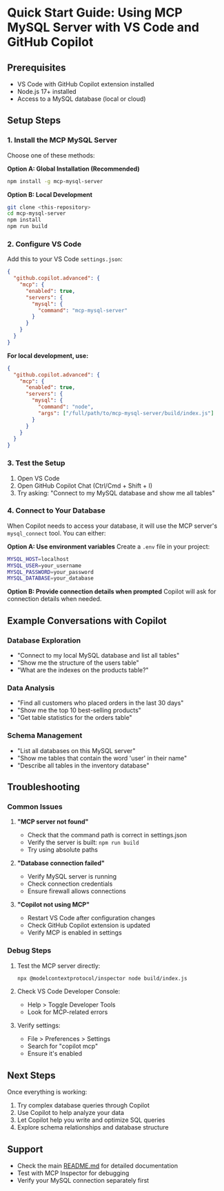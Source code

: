 # Quick Start Guide: Using MCP MySQL Server with VS Code and GitHub Copilot

## Prerequisites

- VS Code with GitHub Copilot extension installed
- Node.js 17+ installed
- Access to a MySQL database (local or cloud)

## Setup Steps

### 1. Install the MCP MySQL Server

Choose one of these methods:

**Option A: Global Installation (Recommended)**
```bash
npm install -g mcp-mysql-server
```

**Option B: Local Development**
```bash
git clone <this-repository>
cd mcp-mysql-server
npm install
npm run build
```

### 2. Configure VS Code

Add this to your VS Code `settings.json`:

```json
{
  "github.copilot.advanced": {
    "mcp": {
      "enabled": true,
      "servers": {
        "mysql": {
          "command": "mcp-mysql-server"
        }
      }
    }
  }
}
```

**For local development, use:**
```json
{
  "github.copilot.advanced": {
    "mcp": {
      "enabled": true,
      "servers": {
        "mysql": {
          "command": "node",
          "args": ["/full/path/to/mcp-mysql-server/build/index.js"]
        }
      }
    }
  }
}
```

### 3. Test the Setup

1. Open VS Code
2. Open GitHub Copilot Chat (Ctrl/Cmd + Shift + I)
3. Try asking: "Connect to my MySQL database and show me all tables"

### 4. Connect to Your Database

When Copilot needs to access your database, it will use the MCP server's `mysql_connect` tool. You can either:

**Option A: Use environment variables**
Create a `.env` file in your project:
```bash
MYSQL_HOST=localhost
MYSQL_USER=your_username
MYSQL_PASSWORD=your_password
MYSQL_DATABASE=your_database
```

**Option B: Provide connection details when prompted**
Copilot will ask for connection details when needed.

## Example Conversations with Copilot

### Database Exploration
- "Connect to my local MySQL database and list all tables"
- "Show me the structure of the users table"
- "What are the indexes on the products table?"

### Data Analysis
- "Find all customers who placed orders in the last 30 days"
- "Show me the top 10 best-selling products"
- "Get table statistics for the orders table"

### Schema Management
- "List all databases on this MySQL server"
- "Show me tables that contain the word 'user' in their name"
- "Describe all tables in the inventory database"

## Troubleshooting

### Common Issues

1. **"MCP server not found"**
   - Check that the command path is correct in settings.json
   - Verify the server is built: `npm run build`
   - Try using absolute paths

2. **"Database connection failed"**
   - Verify MySQL server is running
   - Check connection credentials
   - Ensure firewall allows connections

3. **"Copilot not using MCP"**
   - Restart VS Code after configuration changes
   - Check GitHub Copilot extension is updated
   - Verify MCP is enabled in settings

### Debug Steps

1. Test the MCP server directly:
   ```bash
   npx @modelcontextprotocol/inspector node build/index.js
   ```

2. Check VS Code Developer Console:
   - Help > Toggle Developer Tools
   - Look for MCP-related errors

3. Verify settings:
   - File > Preferences > Settings
   - Search for "copilot mcp"
   - Ensure it's enabled

## Next Steps

Once everything is working:

1. Try complex database queries through Copilot
2. Use Copilot to help analyze your data
3. Let Copilot help you write and optimize SQL queries
4. Explore schema relationships and database structure

## Support

- Check the main [README.md](README.md) for detailed documentation
- Test with MCP Inspector for debugging
- Verify your MySQL connection separately first

